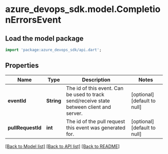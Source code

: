 # azure_devops_sdk.model.CompletionErrorsEvent

## Load the model package
```dart
import 'package:azure_devops_sdk/api.dart';
```

## Properties
Name | Type | Description | Notes
------------ | ------------- | ------------- | -------------
**eventId** | **String** | The id of this event. Can be used to track send/receive state between client and server. | [optional] [default to null]
**pullRequestId** | **int** | The id of the pull request this event was generated for. | [optional] [default to null]

[[Back to Model list]](../README.md#documentation-for-models) [[Back to API list]](../README.md#documentation-for-api-endpoints) [[Back to README]](../README.md)


